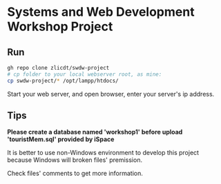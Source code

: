 # Systems and Web Development Workshop Project

## Run
```bash
gh repo clone zlicdt/swdw-project
# cp folder to your local webserver root, as mine:
cp swdw-project/* /opt/lampp/htdocs/
```
Start your web server, and open browser, enter your server's ip address.

## Tips
**Please create a database named 'workshop1' before upload 'touristMem.sql' provided by iSpace**

It is better to use non-Windows environment to develop this project because Windows will broken files' premission.

Check files' comments to get more information.